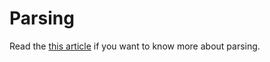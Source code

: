 # Parsing

Read the [this article](https://en.wikipedia.org/wiki/Parsing) if you want to know more about parsing.
